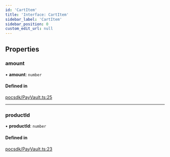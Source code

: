 ```yaml
---
id: 'CartItem'
title: 'Interface: CartItem'
sidebar_label: 'CartItem'
sidebar_position: 0
custom_edit_url: null
---
```


## Properties

### amount

• **amount**: `number`

#### Defined in

[pocsdk/PayVault.ts:25](https://github.com/Project-Krypto/ReactPayVault/blob/a607b61/src/lib/pocsdk/PayVault.ts#L25)

---

### productId

• **productId**: `number`

#### Defined in

[pocsdk/PayVault.ts:23](https://github.com/Project-Krypto/ReactPayVault/blob/a607b61/src/lib/pocsdk/PayVault.ts#L23)
